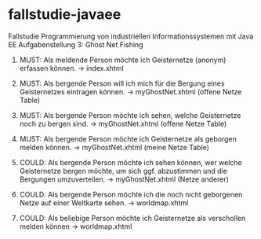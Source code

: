 # fallstudie-javaee
Fallstudie Programmierung von industriellen Informationssystemen mit Java EE Aufgabenstellung 3: Ghost Net Fishing


1. MUST: Als meldende Person möchte ich Geisternetze (anonym) erfassen können.
-> index.xhtml

2. MUST: Als bergende Person will ich mich für die Bergung eines Geisternetzes eintragen können.
-> myGhostNet.xhtml (offene Netze Table)

3. MUST: Als bergende Person möchte ich sehen, welche Geisternetze noch zu bergen sind.
-> myGhostNet.xhtml (offene Netze Table)

4. MUST: Als bergende Person möchte ich Geisternetze als geborgen melden können.
-> myGhostNet.xhtml (meine Netze Table)

6. COULD: Als bergende Person möchte ich sehen können, wer welche Geisternetze bergen möchte, um sich
ggf. abzustimmen und die Bergungen umzuverteilen.
-> myGhostNet.xhtml (Netze anderer)

5. COULD: Als bergende Person möchte ich die noch nicht geborgenen Netze auf einer Weltkarte sehen.
-> worldmap.xhtml

7. COULD: Als beliebige Person möchte ich Geisternetze als verschollen melden können
-> worldmap.xhtml